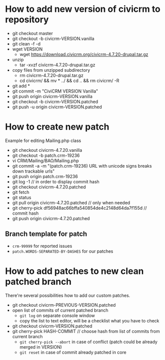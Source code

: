 # How to add new version of civicrm to repository

* git checkout master
* git checkout -b civicrm-VERSION.vanilla
* git clean -f -d
* wget VERSION
    * wget https://download.civicrm.org/civicrm-4.7.20-drupal.tar.gz
* unzip
    * tar -xvzf civicrm-4.7.20-drupal.tar.gz
* copy files from unzipped subdirectory
    * rm civicrm-4.7.20-drupal.tar.gz
    * cd civicrm/ && mv * ../ && cd .. && rm civicrm/ -R
* git add *
* git commit -m "CiviCRM VERSION Vanilla"
* git push origin civicrm-VERSION.vanilla
* git checkout -b civicrm-VERSION.patched
* git push -u origin civicrm-VERSION.patched

# How to create new patch

Example for editing Mailing.php class

* git checkout civicrm-4.7.20.vanilla
* git checkout -b patch.crm-19236
* vi CRM/Mailing/BAO/Mailing.php
* git commit -a -m "(patch.crm-19236) URL with unicode signs breaks down trackable urls"
* git push origin patch.crm-19236
* git log -1    // in order to display commit hash
* git checkout civicrm-4.7.20.patched
* git fetch
* git status
* git pull origin civicrm-4.7.20.patched // only when needed
* git cherry-pick df56948ac66bffa540854de4c2148d64da7f155d   // commit hash
* git push origin civicrm-4.7.20.patched

## Branch template for patch

* `crm-99999` for reported issues
* `patch.WORDS-SEPARATED-BY-DASHES` for our patches

# How to add patches to new clean patched branch

There're several possibilities how to add our custom patches.

* git checkout civicrm-PREVIOUS-VERSION.patched
* open list of commits of current patched branch
    * `git log` on separate console window
    * copy the list to text editor, will be a checklist what you have to check
* git checkout civicrm-VERSION.patched
* git cherry-pick HASH-COMMIT  // choose hash from list of commits from current branch
    * `git cherry-pick --abort` in case of conflict (patch could be already merged in VERSION)
    * `git reset` in case of commit already patched in core

